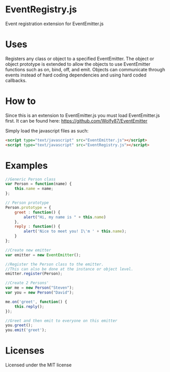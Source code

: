 EventRegistry.js
=============

Event registration extension for EventEmitter.js

Uses
====

Registers any class or object to a specified EventEmitter.  The object or object prototype is extended to allow the objects to use EventEmitter functions such as on, bind, off, and emit.  Objects can communicate through events instead of hard coding dependencies and using hard coded callbacks.

How to
======

Since this is an extension to EventEmitter.js you must load EventEmitter.js first.  It can be found here: https://github.com/Wolfy87/EventEmitter

Simply load the javascript files as such:
```html
<script type="text/javascript" src="EventEmitter.js"></script>
<script type="text/javascript" src="EventRegistry.js"></script>
```

Examples
========
```javascript
//Generic Person class
var Person = function(name) {
	this.name = name;
};

// Person prototype
Person.prototype = {
	greet : function() {
		alert("Hi, my name is " + this.name)
	},
	reply : function() {
		alert('Nice to meet you! I\'m ' + this.name);
	}
};

//Create new emitter
var emitter = new EventEmitter();

//Register the Person class to the emitter.
//This can also be done at the instance or object level.
emitter.register(Person);

//Create 2 Persons'
var me = new Person("Steven");
var you = new Person("David");

me.on('greet', function() {
	this.reply();
});

//Greet and then emit to everyone on this emitter
you.greet();
you.emit('greet');
```

Licenses
========
Licensed under the MIT license